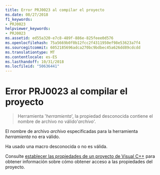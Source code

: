 ```yaml
---
title: Error PRJ0023 al compilar el proyecto
ms.date: 08/27/2018
f1_keywords:
- PRJ0023
helpviewer_keywords:
- PRJ0023
ms.assetid: ed55a320-e7c8-489f-886e-825feee0d576
ms.openlocfilehash: 75a5669b0f0b12fcc2f4311950ef98e53623a7f4
ms.sourcegitcommit: 6052185696adca270bc9bdbec45a626dd89cdcdd
ms.translationtype: MT
ms.contentlocale: es-ES
ms.lasthandoff: 10/31/2018
ms.locfileid: "50636441"
---
```

# <a name="project-build-error-prj0023"></a>Error PRJ0023 al compilar el proyecto

> Herramienta '*herramienta*', la propiedad desconocida contiene el nombre de archivo no válido'*archivo*'.

El nombre de archivo *archivo* especificadas para la herramienta *herramienta* no era válido.

Ha usado una macro desconocida o no es válida.

Consulte [establecer las propiedades de un proyecto de Visual C++](../../ide/working-with-project-properties.md) para obtener información sobre cómo obtener acceso a las propiedades del proyecto.